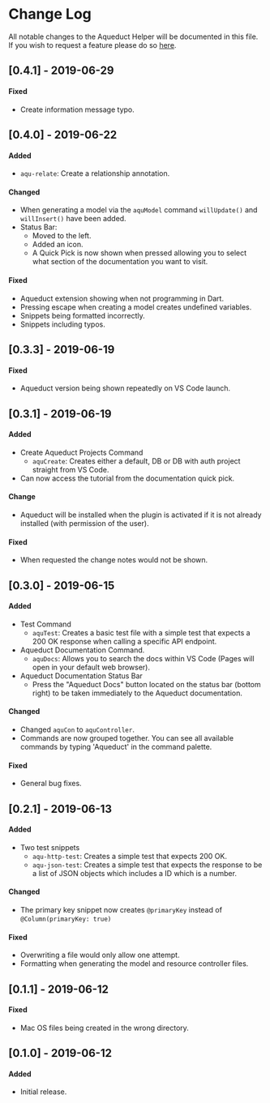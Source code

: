 # Change Log
All notable changes to the Aqueduct Helper will be documented in this file. If you wish to request a feature please do so [here](https://github.com/AzMoza/aqueduct-helper/issues/new).

## [0.4.1] - 2019-06-29
#### Fixed
- Create information message typo.

## [0.4.0] - 2019-06-22
#### Added
- `aqu-relate`: Create a relationship annotation.
#### Changed
- When generating a model via the `aquModel` command `willUpdate()` and `willInsert()` have been added.
- Status Bar:
    - Moved to the left.
    - Added an icon.
    - A Quick Pick is now shown when pressed allowing you to select what section of the documentation you want to visit.
#### Fixed
- Aqueduct extension showing when not programming in Dart.
- Pressing escape when creating a model creates undefined variables.
- Snippets being formatted incorrectly.
- Snippets including typos.

## [0.3.3] - 2019-06-19
#### Fixed
- Aqueduct version being shown repeatedly on VS Code launch.

## [0.3.1] - 2019-06-19
#### Added
- Create Aqueduct Projects Command
    - `aquCreate`: Creates either a default, DB or DB with auth project straight from VS Code.
- Can now access the tutorial from the documentation quick pick.
#### Change
- Aqueduct will be installed when the plugin is activated if it is not already installed (with permission of the user).
#### Fixed
- When requested the change notes would not be shown.

## [0.3.0] - 2019-06-15
#### Added
- Test Command
    - `aquTest`: Creates a basic test file with a simple test that expects a 200 OK response when calling a specific API endpoint.
- Aqueduct Documentation Command.
    - `aquDocs`: Allows you to search the docs within VS Code (Pages will open in your default web browser).
- Aqueduct Documentation Status Bar
    - Press the "Aqueduct Docs" button located on the status bar (bottom right) to be taken immediately to the Aqueduct documentation.
#### Changed
- Changed `aquCon` to `aquController`.
- Commands are now grouped together. You can see all available commands by typing 'Aqueduct' in the command palette.
#### Fixed
- General bug fixes.

## [0.2.1] - 2019-06-13
#### Added
- Two test snippets
    - `aqu-http-test`: Creates a simple test that expects 200 OK.
    - `aqu-json-test`: Creates a simple test that expects the response to be a list of JSON objects which includes a ID which is a number.
#### Changed
- The primary key snippet now creates `@primaryKey` instead of `@Column(primaryKey: true)`
#### Fixed
- Overwriting a file would only allow one attempt.
- Formatting when generating the model and resource controller files.

## [0.1.1] - 2019-06-12
#### Fixed
- Mac OS files being created in the wrong directory.

## [0.1.0] - 2019-06-12
#### Added
- Initial release.